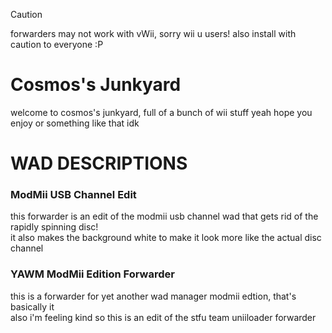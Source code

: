 > [!CAUTION]  
> forwarders may not work with vWii, sorry wii u users!
> also install with caution to everyone :P

# Cosmos's Junkyard
welcome to cosmos's junkyard, full of a bunch of wii stuff
yeah hope you enjoy or something like that idk

# WAD DESCRIPTIONS
### ModMii USB Channel Edit
this forwarder is an edit of the modmii usb channel wad that gets rid of the rapidly spinning disc!
<br> it also makes the background white to make it look more like the actual disc channel
### YAWM ModMii Edition Forwarder
this is a forwarder for yet another wad manager modmii edtion, that's basically it
<br> also i'm feeling kind so this is an edit of the stfu team uniiloader forwarder
